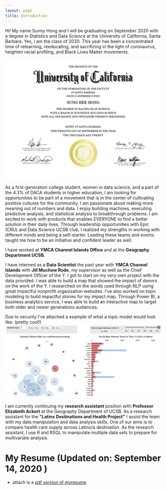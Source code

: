 ```yaml
---
layout: page
title: Introduction
---
```



Hi! My name Sunny Hong and I will be graduating on September 2020 with a degree in Statistics and Data Science at the University of California, Santa Barbara. Yes, I am the class of 2020. This year has been a concentrated time of relearning, reeducating, and sacrificing in the light of coronavirus, heighten racial profiling, and Black Lives Matter movements. 

![pic](assets/img/degree.png)




As a first-generation college student, women in data science, and a part of the 4.3% of DACA students in higher education, I am looking for opportunities to be part of a movement that is in the center of cultivating positive cultures for the community. I am passionate about making more meaning out of numbers and data. I enjoy building machines, executing predictive analysis, and statistical analysis to breakthrough problems. I am excited to work with products that enables EVERYONE to find a better solution in their daily lives. Through leadership opportunities with Epic (CRU) and Data Science UCSB club, I realized my strengths in working with different minds and being a self-starter. Leading these teams and events taught me how to be an initiative and confident leader as well. 

I have worked at **YMCA Channel Islands Office** and at the **Geography Department UCSB.** 

I have interned as a **Data Scientist** the past year with **YMCA Channel Islands** with **Jill Muchow Rode**, my supervisor as well as the Chief Development Officer of the Y. I got to start on my very own project with the data provided. I was able to build a map that showed the impact of donors on the work of the Y. I researched on the words used through NLP using great impactful nonprofit organization websites. I've also worked on topic modeling to build impactful stories for my impact map. Through Power BI, a business analytics service, I was able to build an interactive map to target both older and newer generations audiences.


Due to security I've attached a example of what a topic model would look like. (pretty cool!)
![pic](assets/img/topic.png)


I am currently continuing my **research assistant** position with **Professor Elizabeth Ackert** at the Geography Department of UCSB. As a research assistant for the **"Latinx Destinations and Health Project"** I assist the team with my data manipulation and data analysis skills. One of our aims is to compare health care supply across Latino/a destination. As the research assistant, I use R and RSQL to manipulate multiple data sets to prepare for multivariate analysis. 

# My Resume (Updated on: September 14, 2020 )


-  attach is a [pdf version of myresume](https://github.com/sunny7x7/Resume)






